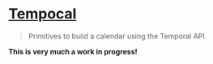 # [Tempocal](https://tempocal.vercel.app/)

> Primitives to build a calendar using the Temporal API

**This is very much a work in progress!**
